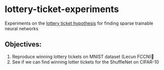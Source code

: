# lottery-ticket-experiments
Experiments on the [lottery ticket hypothesis](https://arxiv.org/abs/1803.03635) for finding sparse trainable neural networks

## Objectives:

1. Reproduce winning lottery tickets on MNIST dataset (Lecun FCCN):large_orange_diamond:
2. See if we can find winning lotter tickets for the ShuffleNet on CIFAR-10
 